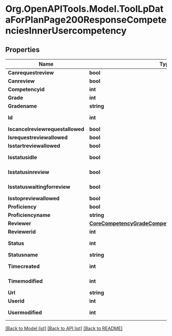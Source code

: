 # Org.OpenAPITools.Model.ToolLpDataForPlanPage200ResponseCompetenciesInnerUsercompetency

## Properties

Name | Type | Description | Notes
------------ | ------------- | ------------- | -------------
**Canrequestreview** | **bool** | canrequestreview | 
**Canreview** | **bool** | canreview | 
**Competencyid** | **int** | competencyid | 
**Grade** | **int** | grade | 
**Gradename** | **string** | gradename | 
**Id** | **int** | id | [default to 0]
**Iscancelreviewrequestallowed** | **bool** | iscancelreviewrequestallowed | 
**Isrequestreviewallowed** | **bool** | isrequestreviewallowed | 
**Isstartreviewallowed** | **bool** | isstartreviewallowed | 
**Isstatusidle** | **bool** | isstatusidle | [default to null]
**Isstatusinreview** | **bool** | isstatusinreview | [default to null]
**Isstatuswaitingforreview** | **bool** | isstatuswaitingforreview | [default to null]
**Isstopreviewallowed** | **bool** | isstopreviewallowed | 
**Proficiency** | **bool** | proficiency | 
**Proficiencyname** | **string** | proficiencyname | 
**Reviewer** | [**CoreCompetencyGradeCompetency200ResponseActionuser**](CoreCompetencyGradeCompetency200ResponseActionuser.md) |  | [optional] 
**Reviewerid** | **int** | reviewerid | 
**Status** | **int** | status | [default to 0]
**Statusname** | **string** | statusname | 
**Timecreated** | **int** | timecreated | [default to 0]
**Timemodified** | **int** | timemodified | [default to 0]
**Url** | **string** | url | 
**Userid** | **int** | userid | 
**Usermodified** | **int** | usermodified | [default to 0]

[[Back to Model list]](../README.md#documentation-for-models) [[Back to API list]](../README.md#documentation-for-api-endpoints) [[Back to README]](../README.md)

